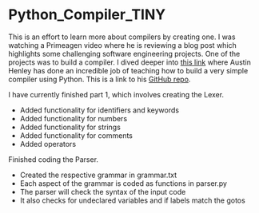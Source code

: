 # Python_Compiler_TINY

This is an effort to learn more about compilers by creating one. I was watching a Primeagen video where he is reviewing a blog post which highlights some challenging software engineering projects. One of the projects was to build a compiler. I dived deeper into [this link](https://austinhenley.com/blog/teenytinycompiler1.html) where Austin Henley has done an incredible job of teaching how to build a very simple compiler using Python. This is a link to his [GitHub repo](https://github.com/AZHenley/teenytinycompiler). 

I have currently finished part 1, which involves creating the Lexer.
- Added functionality for identifiers and keywords
- Added functionality for numbers
- Added functionality for strings
- Added functionality for comments
- Added operators

Finished coding the Parser. 
- Created the respective grammar in grammar.txt
- Each aspect of the grammar is coded as functions in parser.py
- The parser will check the syntax of the input code
- It also checks for undeclared variables and if labels match the gotos